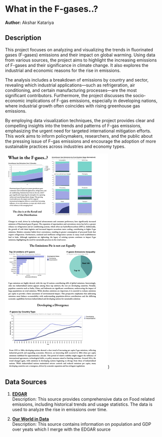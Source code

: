 # What in the F-gases..?

**Author:** Akshar Katariya

## Description

This project focuses on analyzing and visualizing the trends in fluorinated gases (F-gases) emissions and their impact on global warming. Using data from various sources, the project aims to highlight the increasing emissions of F-gases and their significance in climate change. It also explores the industrial and economic reasons for the rise in emissions. 

The analysis includes a breakdown of emissions by country and sector, revealing which industrial applications—such as refrigeration, air conditioning, and certain manufacturing processes—are the most significant contributors. Furthermore, the project discusses the socio-economic implications of F-gas emissions, especially in developing nations, where industrial growth often coincides with rising greenhouse gas emissions. 

By employing data visualization techniques, the project provides clear and compelling insights into the trends and patterns of F-gas emissions, emphasizing the urgent need for targeted international mitigation efforts. This work aims to inform policymakers, researchers, and the public about the pressing issue of F-gas emissions and encourage the adoption of more sustainable practices across industries and economy types.

![Screenshot of Final Project](https://github.com/aksharkatariya/static_project/blob/main/static_final/Screenshot%202024-11-05%20at%2012.29.50.png?raw=true)) <!-- Make sure to replace the path with the actual path to your screenshot -->

## Data Sources

1. **[EDGAR](https://edgar.jrc.ec.europa.eu/edgar_food)**  
   Description: This source provides comprehensive data on Food related emissions, including historical trends and usage statistics. The data is used to analyze the rise in emissions over time.  


2. **[Our World in Data](https://ourworldindata.org)**  
   Description: This source contains information on population and GDP over yeats which I merge with the EDGAR source


